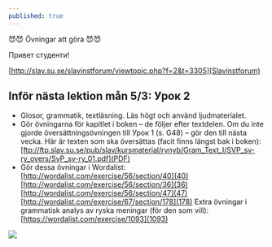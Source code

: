 ```yaml
---
published: true
---
```


😈😈 Övningar att göra  😈😈

Привет студенти! 


[http://slav.su.se/slavinstforum/viewtopic.php?f=2&t=3305](Slavinstforum)


## Inför nästa lektion mån 5/3: Урок 2
- Glosor, grammatik, textläsning. Läs högt och använd ljudmaterialet.
- Gör övningarna för kapitlet i boken – de följer efter textdelen. Om du inte gjorde översättningsövningen till Урок 1 (s. G48) – gör den till nästa vecka. Här är texten som ska översättas (facit finns längst bak i boken):
[ftp://ftp.slav.su.se/pub/slav/kursmaterial/rynyb/Gram_Text_I/SVP_sv-ry_overs/SvP_sv-ry_01.pdf](PDF)
- Gör dessa övningar i Wordalist:
[http://wordalist.com/exercise/56/section/40](40)
[http://wordalist.com/exercise/56/section/36](36)
[http://wordalist.com/exercise/56/section/47](47)
[http://wordalist.com/exercise/67/section/178](178)
Extra övningar i grammatisk analys av ryska meningar (för den som vill):
[https://wordalist.com/exercise/1093](1093)


![]({{site.baseurl}}/images//Students-in-Russia.jpg)
